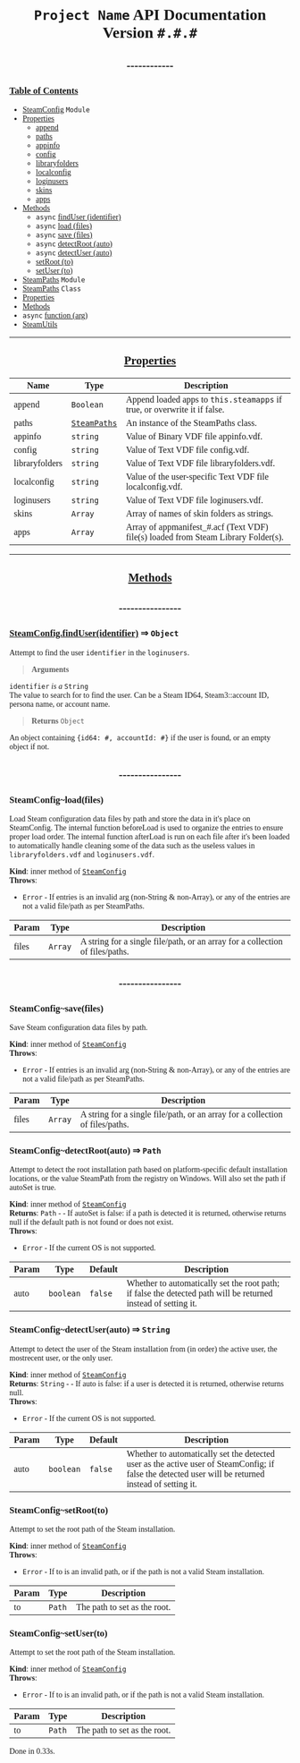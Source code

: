 <body>
<style>
  * {
    font-family: Times New Roman;
  }
  h1, h2 {
    text-align: center;
  }
</style>
<body>


# **`Project Name` API Documentation** <br />Version `#.#.#`


## ------------


### **[Table of Contents]()**

* [SteamConfig]() `Module`
 * [Properties](#properties)
   * [append]()
   * [paths]()
   * [appinfo]()
   * [config]()
   * [libraryfolders]()
   * [localconfig]()
   * [loginusers]()
   * [skins]()
   * [apps]()
 * [Methods]()
   * `async` [findUser (identifier)]()
   * `async` [load (files)]()
   * `async` [save (files)]()
   * `async` [detectRoot (auto)]()
   * `async` [detectUser (auto)]()
   * [setRoot (to)]()
   * [setUser (to)]()
* [SteamPaths]() `Module`
 * [SteamPaths]() `Class`
  * [Properties]()
  * [Methods]()
   * `async` [function (arg)]()
* [SteamUtils]()

----

## [Properties](properties)

| Name | Type | Description |
| --- | --- | --- |
| append | `Boolean` | Append loaded apps to `this.steamapps` if true, or overwrite it if false. |
| paths | [`SteamPaths`]() | An instance of the SteamPaths class. |
| appinfo | <code>string</code> | Value of Binary VDF file appinfo.vdf. |
| config | <code>string</code> | Value of Text VDF file config.vdf. |
| libraryfolders | <code>string</code> | Value of Text VDF file libraryfolders.vdf. |
| localconfig | <code>string</code> | Value of the user-specific Text VDF file localconfig.vdf. |
| loginusers | <code>string</code> | Value of Text VDF file loginusers.vdf. |
| skins | <code>Array</code> | Array of names of skin folders as strings. |
| apps | <code>Array</code> | Array of appmanifest_#.acf (Text VDF) file(s) loaded from Steam Library Folder(s). |


----


## [Methods](#methods)

## ----------------

### [SteamConfig.findUser(identifier)](#findUser) ⇒ `Object`

Attempt to find the user `identifier` in the `loginusers`.

> **Arguments**

`identifier` *is a* `String` <br />
The value to search for to find the user. Can be a Steam ID64, Steam3::account ID, persona name, or account name.


> **Returns** <code>Object</code>

An object containing `{id64: #, accountId: #}` if the user is found, or an empty object if not.


## ----------------


### SteamConfig~load(files)
Load Steam configuration data files by path and store the data in it's place on SteamConfig. The internal function beforeLoad is used to organize the entries to ensure proper load order. The internal function afterLoad is run on each file after it's been loaded to automatically handle cleaning some of the data such as the useless values in `libraryfolders.vdf` and `loginusers.vdf`.

**Kind**: inner method of [<code>SteamConfig</code>](#module_SteamConfig)  
**Throws**:

- <code>Error</code> - If entries is an invalid arg (non-String & non-Array), or any of the entries are not a valid file/path as per SteamPaths.


| Param | Type | Description |
| --- | --- | --- |
| files | <code>Array</code> | A string for a single file/path, or an array for a collection of files/paths. |


## ----------------


<a name="module_SteamConfig..save"></a>

### SteamConfig~save(files)
Save Steam configuration data files by path.

**Kind**: inner method of [<code>SteamConfig</code>](#module_SteamConfig)  
**Throws**:

- <code>Error</code> - If entries is an invalid arg (non-String & non-Array), or any of the entries are not a valid file/path as per SteamPaths.


| Param | Type | Description |
| --- | --- | --- |
| files | <code>Array</code> | A string for a single file/path, or an array for a collection of files/paths. |

<a name="module_SteamConfig..detectRoot"></a>

### SteamConfig~detectRoot(auto) ⇒ <code>Path</code>
Attempt to detect the root installation path based on platform-specific default installation locations, or the value SteamPath from the registry on Windows. Will also set the path if autoSet is true.

**Kind**: inner method of [<code>SteamConfig</code>](#module_SteamConfig)  
**Returns**: <code>Path</code> - - If autoSet is false: if a path is detected it is returned, otherwise returns null if the default path is not found or does not exist.  
**Throws**:

- <code>Error</code> - If the current OS is not supported.


| Param | Type | Default | Description |
| --- | --- | --- | --- |
| auto | <code>boolean</code> | <code>false</code> | Whether to automatically set the root path; if false the detected path will be returned instead of setting it. |

<a name="module_SteamConfig..detectUser"></a>

### SteamConfig~detectUser(auto) ⇒ <code>String</code>
Attempt to detect the user of the Steam installation from (in order) the active user, the mostrecent user, or the only user.

**Kind**: inner method of [<code>SteamConfig</code>](#module_SteamConfig)  
**Returns**: <code>String</code> - - If auto is false: if a user is detected it is returned, otherwise returns null.  
**Throws**:

- <code>Error</code> - If the current OS is not supported.


| Param | Type | Default | Description |
| --- | --- | --- | --- |
| auto | <code>boolean</code> | <code>false</code> | Whether to automatically set the detected user as the active user of SteamConfig; if false the detected user will be returned instead of setting it. |

<a name="module_SteamConfig..setRoot"></a>

### SteamConfig~setRoot(to)
Attempt to set the root path of the Steam installation.

**Kind**: inner method of [<code>SteamConfig</code>](#module_SteamConfig)  
**Throws**:

- <code>Error</code> - If to is an invalid path, or if the path is not a valid Steam installation.


| Param | Type | Description |
| --- | --- | --- |
| to | <code>Path</code> | The path to set as the root. |

<a name="module_SteamConfig..setUser"></a>

### SteamConfig~setUser(to)
Attempt to set the root path of the Steam installation.

**Kind**: inner method of [<code>SteamConfig</code>](#module_SteamConfig)  
**Throws**:

- <code>Error</code> - If to is an invalid path, or if the path is not a valid Steam installation.


| Param | Type | Description |
| --- | --- | --- |
| to | <code>Path</code> | The path to set as the root. |

Done in 0.33s.
